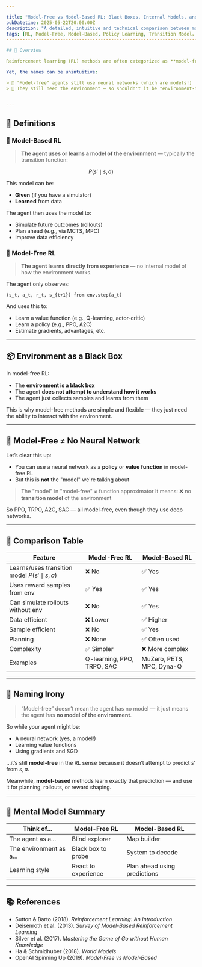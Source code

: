 ```yaml
---

title: "Model-Free vs Model-Based RL: Black Boxes, Internal Models, and the Naming Irony"
pubDatetime: 2025-05-22T20:00:00Z
description: "A detailed, intuitive and technical comparison between model-free and model-based reinforcement learning."
tags: [RL, Model-Free, Model-Based, Policy Learning, Transition Model， Natural Policy Gradient, TRPO, PPO, SAC]
----------------------------------------------------------------------------------

## 🧭 Overview

Reinforcement learning (RL) methods are often categorized as **model-free** or **model-based**. These terms refer to whether the agent tries to **learn or use a model of the environment's dynamics**.

Yet, the names can be unintuitive:

> 🤔 "Model-free" agents still use neural networks (which are models!)
> 🤯 They still need the environment — so shouldn't it be "environment-free"?


---
```


## 🧱 Definitions

### 🔹 Model-Based RL

> **The agent uses or learns a model of the environment** — typically the transition function:

```math
P(s' \mid s, a)
```

This model can be:

* **Given** (if you have a simulator)
* **Learned** from data

The agent then uses the model to:

* Simulate future outcomes (rollouts)
* Plan ahead (e.g., via MCTS, MPC)
* Improve data efficiency

### 🔸 Model-Free RL

> **The agent learns directly from experience** — no internal model of how the environment works.

The agent only observes:

```text
(s_t, a_t, r_t, s_{t+1}) from env.step(a_t)
```

And uses this to:

* Learn a value function (e.g., Q-learning, actor-critic)
* Learn a policy (e.g., PPO, A2C)
* Estimate gradients, advantages, etc.

---

## 📦 Environment as a Black Box

In model-free RL:

* The **environment is a black box**
* The agent **does not attempt to understand how it works**
* The agent just collects samples and learns from them

This is why model-free methods are simple and flexible — they just need the ability to interact with the environment.

---

## 🧠 Model-Free ≠ No Neural Network

Let’s clear this up:

* You can use a neural network as a **policy** or **value function** in model-free RL
* But this is **not** the "model" we're talking about

> The "model" in "model-free" ≠ function approximator
> It means: ❌ no **transition model** of the environment

So PPO, TRPO, A2C, SAC — all model-free, even though they use deep networks.

---

## 🔄 Comparison Table

| Feature                                       | Model-Free RL              | Model-Based RL            |
| --------------------------------------------- | -------------------------- | ------------------------- |
| Learns/uses transition model $P(s' \mid s,a)$ | ❌ No                       | ✅ Yes                     |
| Uses reward samples from env                  | ✅ Yes                      | ✅ Yes                     |
| Can simulate rollouts without env             | ❌ No                       | ✅ Yes                     |
| Data efficient                                | ❌ Lower                    | ✅ Higher                  |
| Sample efficient                              | ❌ No                       | ✅ Yes                     |
| Planning                                      | ❌ None                     | ✅ Often used              |
| Complexity                                    | ✅ Simpler                  | ❌ More complex            |
| Examples                                      | Q-learning, PPO, TRPO, SAC | MuZero, PETS, MPC, Dyna-Q |

---

## 🤹 Naming Irony

> “Model-free” doesn’t mean the agent has no model —
> it just means the agent has **no model of the environment**.

So while your agent might be:

* A neural network (yes, a model!)
* Learning value functions
* Using gradients and SGD

…it’s still **model-free** in the RL sense because it doesn’t attempt to predict $s'$ from $s, a$.

Meanwhile, **model-based** methods learn exactly that prediction — and use it for planning, rollouts, or reward shaping.

---

## 🧠 Mental Model Summary

| Think of...             | Model-Free RL       | Model-Based RL               |
| ----------------------- | ------------------- | ---------------------------- |
| The agent as a...       | Blind explorer      | Map builder                  |
| The environment as a... | Black box to probe  | System to decode             |
| Learning style          | React to experience | Plan ahead using predictions |

---

## 📚 References

* Sutton & Barto (2018). *Reinforcement Learning: An Introduction*
* Deisenroth et al. (2013). *Survey of Model-Based Reinforcement Learning*
* Silver et al. (2017). *Mastering the Game of Go without Human Knowledge*
* Ha & Schmidhuber (2018). *World Models*
* OpenAI Spinning Up (2019). *Model-Free vs Model-Based*
